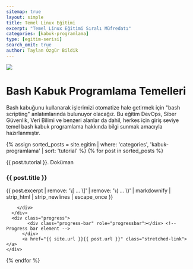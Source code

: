 ```yaml
---
sitemap: true
layout: simple
title: Temel Linux Eğitimi
excerpt: "Temel Linux Eğitimi Sıralı Müfredatı"
categories: [kabuk-programlama]
type: [egitim-serisi]
search_omit: true
author: Taylan Özgür Bildik
---
```


<div class="row">
 <div class="col-md-3 order-md-2">
    <img class="card-img" src="{{ site.url }}/data/img/bash-script.png">
  </div>
  <div class="col-md-9 order-md-1">
    <h1>Bash Kabuk Programlama Temelleri</h1>
    <p>Bash kabuğunu kullanarak işlerimizi otomatize hale getirmek için "bash scripting" anlatımlarında bulunuyor olacağız. Bu eğitim DevOps, Siber Güvenlik, Veri Bilimi ve benzeri alanlar da dahil, herkes için giriş seviye temel bash kabuk programlama hakkında bilgi sunmak amacıyla hazırlanmıştır. </p>
  </div>
</div>

<div class="row mb-2">
  {% assign sorted_posts = site.egitim | where: 'categories', 'kabuk-programlama' | sort: 'tutorial' %}
{% for post in sorted_posts %}
  <div class="col-md-6">
    <div class="no-gutters border rounded overflow-hidden mb-4 shadow-sm h-md-250 position-relative">
      <div class="row">
        <div class="col-sm-3 d-flex align-self-center justify-content-center ">
          <img class="responsive ml-3" src="{{ site.url }}/egitim/{{ page.categories }}/{{ post.cover }}" alt="">
        </div>
        <div class="col-sm-9 p-4">
          <div class="d-flex align-self-center justify-content-between">
            <div>
              <p class="text-primary">{{ post.tutorial }}. Doküman</p>
            </div>
            <div>
              <p class="readStatus"></p>
            </div>
          </div>
          <h3 class="mb-0">{{ post.title }}</h3>
          <p class="card-text mb-auto">{{ post.excerpt | remove: '\[ ... \]' | remove: '\( ... \)' | markdownify | strip_html | strip_newlines | escape_once }}</p>
        
        </div>
      </div>
      <div class="progress">
            <div class="progress-bar" role="progressbar"></div> <!-- Progress bar element -->
          </div>
          <a href="{{ site.url }}{{ post.url }}" class="stretched-link"></a>
    </div>
  </div>
{% endfor %}


</div>

<script src="{{ site.url }}/assets/js/temel-linux.js"></script>



  
  

